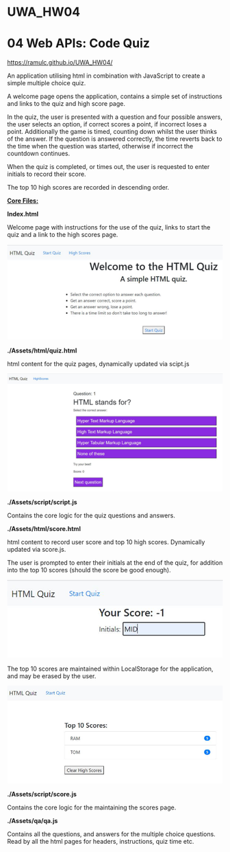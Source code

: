 # UWA_HW04
# 04 Web APIs: Code Quiz



https://ramulc.github.io/UWA_HW04/

An application utilising html in combination with JavaScript to create a simple multiple choice quiz. 

A welcome page opens the application, contains a simple set of instructions and links to the quiz and high score page.

In the quiz, the user is presented with a question and four possible answers, the user selects an option, if correct scores a point, if incorrect loses a point. Additionally the game is timed, counting down whilst the user thinks of the answer. If the question is answered correctly, the time reverts back to the time when the question was started, otherwise if incorrect the countdown continues. 

When the quiz is completed, or times out, the user is requested to enter initials to record their score.

The top 10 high scores are recorded in descending order.



**<u>Core Files:</u>**

**Index.html**

Welcome page with instructions for the use of the quiz, links to start the quiz and a link to the high scores page.

![WelcomeScreen](.\Assets\images\WelcomeScreen.JPG)

**./Assets/html/quiz.html**

html content for the quiz pages, dynamically updated via scipt.js

![SampleQuestion](.\Assets\images\SampleQuestion.JPG)

**./Assets/script/script.js**

Contains the core logic for the quiz questions and answers.



**./Assets/html/score.html**

html content to record user score and top 10 high scores. Dynamically updated via score.js.

The user is prompted to enter their initials at the end of the quiz, for addition into the top 10 scores (should the score be good enough).

![EnterInitials](.\Assets\images\EnterInitials.JPG)

The top 10 scores are maintained within LocalStorage for the application, and may be erased by the user.

![HighScores](.\Assets\images\HighScores.JPG)

**./Assets/script/score.js**

Contains the core logic for the maintaining the scores page.



**./Assets/qa/qa.js**

Contains all the questions, and answers for the multiple choice questions. Read by all the html pages for headers, instructions, quiz time etc.